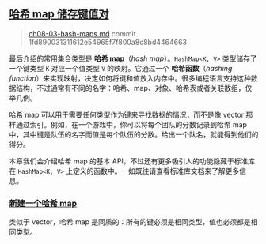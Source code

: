## [哈希 map 储存键值对](https://kaisery.github.io/trpl-zh-cn/ch08-03-hash-maps.html#哈希-map-储存键值对)

> [ch08-03-hash-maps.md](https://github.com/rust-lang/book/blob/main/src/ch08-03-hash-maps.md)
> commit 1fd890031311612e54965f7f800a8c8bd4464663

最后介绍的常用集合类型是 **哈希 map**（*hash map*）。`HashMap<K, V>` 类型储存了一个键类型 `K` 对应一个值类型 `V` 的映射。它通过一个 **哈希函数**（*hashing function*）来实现映射，决定如何将键和值放入内存中。很多编程语言支持这种数据结构，不过通常有不同的名字：哈希、map、对象、哈希表或者关联数组，仅举几例。

哈希 map 可以用于需要任何类型作为键来寻找数据的情况，而不是像 vector 那样通过索引。例如，在一个游戏中，你可以将每个团队的分数记录到哈希 map 中，其中键是队伍的名字而值是每个队伍的分数。给出一个队名，就能得到他们的得分。

本章我们会介绍哈希 map 的基本 API，不过还有更多吸引人的功能隐藏于标准库在 `HashMap<K, V>` 上定义的函数中。一如既往请查看标准库文档来了解更多信息。

### [新建一个哈希 map](https://kaisery.github.io/trpl-zh-cn/ch08-03-hash-maps.html#新建一个哈希-map)

类似于 vector，哈希 map 是同质的：所有的键必须是相同类型，值也必须都是相同类型。